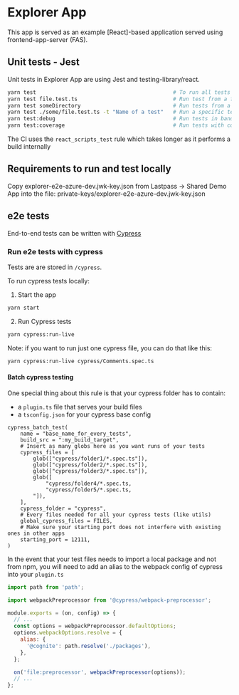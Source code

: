 # Explorer App

This app is served as an example [React]-based application served using frontend-app-server (FAS).

## Unit tests - Jest

Unit tests in Explorer App are using Jest and testing-library/react.

```sh
yarn test                                           # To run all tests in watch mode
yarn test file.test.ts                              # Run test from a file
yarn test someDirectory                             # Run tests from a specific directory
yarn test ./some/file.test.ts -t "Name of a test"   # Run a specific test from a file
yarn test:debug                                     # Run tests in band
yarn test:coverage                                  # Run tests with coverage report
```

The CI uses the `react_scripts_test` rule which takes longer as it performs a build internally

## Requirements to run and test locally

Copy explorer-e2e-azure-dev.jwk-key.json from Lastpass -> Shared Demo App into the file:
private-keys/explorer-e2e-azure-dev.jwk-key.json

## e2e tests

End-to-end tests can be written with [Cypress](https://github.com/cypress-io/cypress)

### Run e2e tests with cypress

Tests are are stored in `/cypress`.

To run cypress tests locally:

1. Start the app

```sh
yarn start
```

2. Run Cypress tests

```sh
yarn cypress:run-live
```

Note: if you want to run just one cypress file, you can do that like this:

```sh
yarn cypress:run-live cypress/Comments.spec.ts
```

#### Batch cypress testing

One special thing about this rule is that your cypress folder has to contain:

- a `plugin.ts` file that serves your build files
- a `tsconfig.json` for your cypress base config

```bazel
cypress_batch_test(
    name = "base_name_for_every_tests",
    build_src = ":my_build_target",
    # Insert as many globs here as you want runs of your tests
    cypress_files = [
        glob(["cypress/folder1/*.spec.ts"]),
        glob(["cypress/folder2/*.spec.ts"]),
        glob(["cypress/folder3/*.spec.ts"]),
        glob([
            "cypress/folder4/*.spec.ts,
            "cypress/folder5/*.spec.ts,
        "]),
    ],
    cypress_folder = "cypress",
    # Every files needed for all your cypress tests (like utils)
    global_cypress_files = FILES,
    # Make sure your starting port does not interfere with existing ones in other apps
    starting_port = 12111,
)
```

In the event that your test files needs to import a local package and not from npm, you will need to add
an alias to the webpack config of cypress into your `plugin.ts`

```javascript
import path from 'path';

import webpackPreprocessor from '@cypress/webpack-preprocessor';

module.exports = (on, config) => {
  // ...
  const options = webpackPreprocessor.defaultOptions;
  options.webpackOptions.resolve = {
    alias: {
      '@cognite': path.resolve('./packages'),
    },
  };

  on('file:preprocessor', webpackPreprocessor(options));
  // ...
};
```
